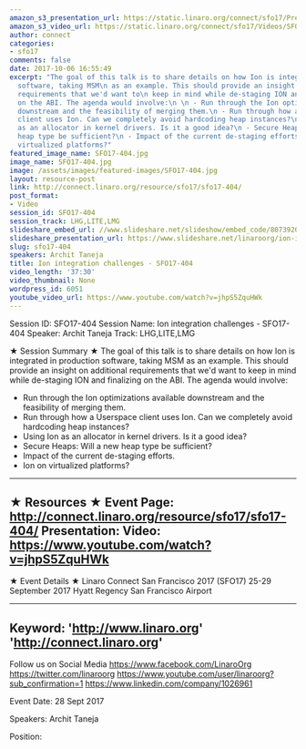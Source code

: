 ```yaml
---
amazon_s3_presentation_url: https://static.linaro.org/connect/sfo17/Presentations/SFO17-404-ion_slides_final.pdf
amazon_s3_video_url: https://static.linaro.org/connect/sfo17/Videos/SFO17-404%20-%20Ion%20integration%20challenges.mp4
author: connect
categories:
- sfo17
comments: false
date: 2017-10-06 16:55:49
excerpt: "The goal of this talk is to share details on how Ion is integrated in production
  software, taking MSM\n as an example. This should provide an insight on additional
  requirements that we'd want to\n keep in mind while de-staging ION and finalizing
  on the ABI. The agenda would involve:\n \n - Run through the Ion optimizations available
  downstream and the feasibility of merging them.\n - Run through how a Userspace
  client uses Ion. Can we completely avoid hardcoding heap instances?\n - Using Ion
  as an allocator in kernel drivers. Is it a good idea?\n - Secure Heaps: Will a new
  heap type be sufficient?\n - Impact of the current de-staging efforts.\n - Ion on
  virtualized platforms?"
featured_image_name: SFO17-404.jpg
image_name: SFO17-404.jpg
image: /assets/images/featured-images/SFO17-404.jpg
layout: resource-post
link: http://connect.linaro.org/resource/sfo17/sfo17-404/
post_format:
- Video
session_id: SFO17-404
session_track: LHG,LITE,LMG
slideshare_embed_url: //www.slideshare.net/slideshow/embed_code/80739205
slideshare_presentation_url: https://www.slideshare.net/linaroorg/ion-integration-challenges-sfo17404
slug: sfo17-404
speakers: Archit Taneja
title: Ion integration challenges - SFO17-404
video_length: '37:30'
video_thumbnail: None
wordpress_id: 6051
youtube_video_url: https://www.youtube.com/watch?v=jhpS5ZquHWk
---
```


Session ID: SFO17-404
Session Name: Ion integration challenges - SFO17-404
Speaker: Archit Taneja
Track: LHG,LITE,LMG

★ Session Summary ★
The goal of this talk is to share details on how Ion is integrated in production software, taking MSM
as an example. This should provide an insight on additional requirements that we'd want to
keep in mind while de-staging ION and finalizing on the ABI. The agenda would involve:

- Run through the Ion optimizations available downstream and the feasibility of merging them.
- Run through how a Userspace client uses Ion. Can we completely avoid hardcoding heap instances?
- Using Ion as an allocator in kernel drivers. Is it a good idea?
- Secure Heaps: Will a new heap type be sufficient?
- Impact of the current de-staging efforts.
- Ion on virtualized platforms?
---------------------------------------------------
★ Resources ★
Event Page: http://connect.linaro.org/resource/sfo17/sfo17-404/
Presentation:
Video: https://www.youtube.com/watch?v=jhpS5ZquHWk
---------------------------------------------------

★ Event Details ★
Linaro Connect San Francisco 2017 (SFO17)
25-29 September 2017
Hyatt Regency San Francisco Airport

---------------------------------------------------
Keyword:
'http://www.linaro.org'
'http://connect.linaro.org'
---------------------------------------------------
Follow us on Social Media
https://www.facebook.com/LinaroOrg
https://twitter.com/linaroorg
https://www.youtube.com/user/linaroorg?sub_confirmation=1
https://www.linkedin.com/company/1026961

Event Date: 28 Sept 2017

Speakers: Archit Taneja

Position:
